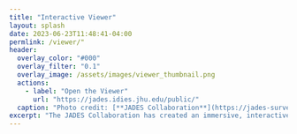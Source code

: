 ```yaml
---
title: "Interactive Viewer"
layout: splash
date: 2023-06-23T11:48:41-04:00
permlink: /viewer/"
header:
  overlay_color: "#000"
  overlay_filter: "0.1"
  overlay_image: /assets/images/viewer_thumbnail.png
  actions:
    - label: "Open the Viewer"
      url: "https://jades.idies.jhu.edu/public/"
  caption: "Photo credit: [**JADES Collaboration**](https://jades-survey.github.io)"
excerpt: "The JADES Collaboration has created an immersive, interactive website for you to experience these remarkable JWST images, catalogs, and spectra. Please click through to visit the site, created using FitsMap and hosted by the Johns Hopkins Institute for Data Intensive Engineering and Science."
---
```


